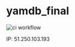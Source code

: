 # yamdb_final

![ci workflow](https://github.com/pencool/yamdb_final/actions/workflows/yamdb_workflow.yml/badge.svg)


IP: 51.250.103.193